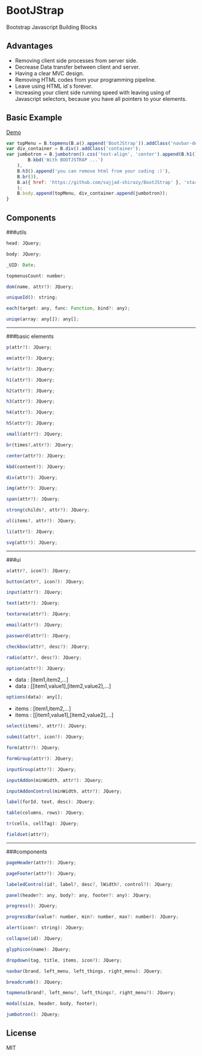 BootJStrap
==========

Bootstrap Javascript Building Blocks

Advantages
--------------
- Removing client side processes from server side.
- Decrease Data transfer between client and server.
- Having a clear MVC design.
- Removing HTML codes from your programming pipeline.
- Leave using HTML id`s forever.
- Increasing your client side running speed with leaving using of Javascript selectors, because you have all pointers to your elements.
	
Basic Example
--------------
[Demo]
```js
var topMenu = B.topmenu(B.a().append('BootJStrap')).addClass('navbar-default');
var div_container = B.div().addClass('container');
var jumbotron = B.jumbotron().css('text-align', 'center').append(B.h1().append(
        B.kbd('With BOOTJSTRAP ...')
    ),
    B.h3().append('you can remove html from your coding :)'),
    B.br(3),
    B.a({ href: 'https://github.com/sajjad-shirazy/BootJStrap' }, 'star').addClass('btn btn-danger btn-lg').append('Getting Started')
    );
    B.body.append(topMenu, div_container.append(jumbotron));
}
```


## Components
###utils
```js
head: JQuery;
```
```js
body: JQuery;
```
```js
_UID: Date;
```
```js
topmenusCount: number;
```
```js
dom(name, attr?): JQuery;
```
```js
uniqueId(): string;
```
```js
each(target: any, func: Function, bind?: any);
```
```js
uniqe(array: any[]): any[];
```
---
###basic elements
```js
p(attr?): JQuery;
```
```js
em(attr?): JQuery;
```
```js
hr(attr?): JQuery;
```
```js
h1(attr?): JQuery;
```
```js
h2(attr?): JQuery;
```
```js
h3(attr?): JQuery;
```
```js
h4(attr?): JQuery;
```
```js
h5(attr?): JQuery;
```
```js
small(attr?): JQuery;
```
```js
br(times?,attr?): JQuery;
```
```js
center(attr?): JQuery;
```
```js
kbd(content?): JQuery;
```
```js
div(attr?): JQuery;
```
```js
img(attr?): JQuery;
```
```js
span(attr?): JQuery;
```
```js
strong(childs?, attr?): JQuery;
```
```js
ul(items?, attr?): JQuery;
```
```js
li(attr?): JQuery;
```
```js
svg(attr?): JQuery;
```
---
###ui
```js
a(attr?, icon?): JQuery;
```
```js
button(attr?, icon?): JQuery;
```
```js
input(attr?): JQuery;
```
```js
text(attr?): JQuery;
```
```js
textarea(attr?): JQuery;
```
```js
email(attr?): JQuery;
```
```js
password(attr?): JQuery;
```
```js
checkbox(attr?, desc?): JQuery;
```
```js
radio(attr?, desc?): JQuery;
```
```js
option(attr?): JQuery;
```
- data : [item1,item2,...]
- data : [[item1,value1],[item2,value2],...]

```js
options(data): any[];
```
- items : [item1,item2,...]
- items : [[item1,value1],[item2,value2],...]

```js
select(items?, attr?): JQuery;
```
```js
submit(attr?, icon?): JQuery;
```
```js
form(attr?): JQuery;
```
```js
formGroup(attr?): JQuery;
```
```js
inputGroup(attr?): JQuery;
```
```js
inputAddon(minWidth, attr?): JQuery;
```
```js
inputAddonControl(minWidth, attr?): JQuery;
```
```js
label(forId, text, desc): JQuery;
```
```js
table(columns, rows): JQuery;
```
```js
tr(cells, cellTag): JQuery;
```
```js
fieldset(attr?);
```
---
###components
```js
pageHeader(attr?): JQuery;
```
```js
pageFooter(attr?): JQuery;
```
```js
labeledControl(id?, label?, desc?, lWidth?, control?): JQuery;
```
```js
panel(header?: any, body?: any, footer?: any): JQuery;
```
```js
progress(): JQuery;
```
```js
progressBar(value?: number, min?: number, max?: number): JQuery;
```
```js
alert(icon?: string): JQuery;
```
```js
collapse(id): JQuery;
```
```js
glyphicon(name): JQuery;
```
```js
dropdown(tag, title, items, icon?): JQuery;
```
```js
navbar(brand, left_menu, left_things, right_menu): JQuery;
```
```js
breadcrumb(): JQuery;
```
```js
topmenu(brand?, left_menu?, left_things?, right_menu?): JQuery;
```
```js
modal(size, header, body, footer);
```
```js
jumbotron(): JQuery;
```

	
License
----
MIT

[Demo]:https://rawgit.com/sajjad-shirazy/BootJStrap/master/test/index.htm

